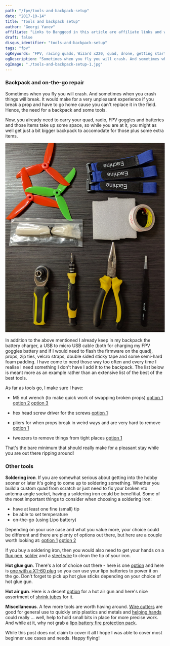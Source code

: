 ```yaml
---
path: "/fpv/tools-and-backpack-setup"
date: "2017-10-14"
title: "Tools and backpack setup"
author: "Georgi Yanev"
affiliate: "Links to Banggood in this article are affiliate links and would support the blog if used to make a purchase."
draft: false
disqus_identifier: "tools-and-backpack-setup"
tags: "fpv"
ogKeywords: "FPV, racing quads, Wizard x220, quad, drone, getting started, tools, m5 nut wrench, hex driver, pliers, tweezers, hot glue gun, hot air gun, soldering iron, flux, solder, wire cutters"
ogDescription: "Sometimes when you fly you will crash. And sometimes when you crash things will break. It would make for a very unpleasant experience if you break a prop and have to go home cause you can't replace it in the field. Hence, the need for a backpack and some tools."
ogImage: "./tools-and-backpack-setup-1.jpg"
---
```


### Backpack and on-the-go repair

Sometimes when you fly you will crash. And sometimes when you crash things will break. It would make for a very unpleasant experience if you break a prop and have to go home cause you can't replace it in the field. Hence, the need for a backpack and some tools.

Now, you already need to carry your quad, radio, FPV goggles and batteries and those items take up some space, so while you are at it, you might as well get just a bit bigger backpack to accomodate for those plus some extra items.

![All quad backpack tools](tools-and-backpack-setup-1.jpg)

In addition to the above mentioned I already keep in my backpack the battery charger, a USB to micro USB cable (both for charging my FPV goggles battery and if I would need to flash the firmware on the quad), props, zip ties, velcro straps, double sided sticky tape and some semi-hard foam padding. I have come to need those way too often and every time I realise I need something I don't have I add it to the backpack. The list below is meant more as an example rather than an extensive list of the best of the best tools.

As far as tools go, I make sure I have:

* M5 nut wrench (to make quick work of swapping broken props) [option 1][1] [option 2][2] [option 3][3]

* hex head screw driver for the screws [option 1][4]

* pliers for when props break in weird ways and are very hard to remove [option 1][5]

* tweezers to remove things from tight places [option 1][6]

That's the bare minimum that should really make for a pleasant stay while you are out there ripping around!

### Other tools

<strong>Soldering iron</strong>. If you are somewhat serious about getting into the hobby sooner or later it's going to come up to soldering something. Whether you build a custom quad from scratch or just need to fix your broken vtx antenna angle socket, having a soldering iron could be benefitial. Some of the most important things to consider when choosing a soldering iron:

* have at least one fine (small) tip
* be able to set temperature
* on-the-go (using Lipo battery)

Depending on your use case and what you value more, your choice could be different and there are plenty of options out there, but here are a couple worth looking at: [option 1][7] [option 2][8]

If you buy a soldering iron, then you would also need to get your hands on a [flux pen][9], [solder][10] and a [steel wire][11] to clean the tip of your iron.

<strong>Hot glue gun</strong>. There's a lot of choice out there - here is one [option][12] and here is [one with a XT-60 plug][13] so you can use your lipo batteries to power it on the go. Don't forget to pick up hot glue sticks depending on your choice of hot glue gun.

<strong>Hot air gun</strong>. Here is a decent [option][14] for a hot air gun and here's nice assortment of [shrink tubes][15] for it.

<strong>Miscellaneous</strong>. A few more tools are worth having around. [Wire cutters][16] are good for general use to quickly snip plastics and metals and [helping hands][17] could really ... well, help to hold small bits in place for more precise work. And while at it, why not grab a [lipo battery fire protection pack][18].

While this post does not claim to cover it all I hope I was able to cover most beginner use cases and needs. Happy flying!

[0]: Linkslist
[1]: https://bit.ly/drone-prop-wrench
[2]: https://bit.ly/drone-prop-wrench-2
[3]: https://bit.ly/drone-prop-wrench-3
[4]: https://bit.ly/drillpro-set
[5]: https://bit.ly/long-nose-pliers
[6]: https://bit.ly/tweezer-set
[7]: https://bit.ly/ts100-soldering-iron
[8]: https://bit.ly/cheap-soldering-station
[9]: https://bit.ly/flux-pen
[10]: https://bit.ly/solder-resin-core
[11]: https://bit.ly/soldering-cleaning-copper-wire
[12]: https://bit.ly/hot-glue-gun
[13]: https://bit.ly/hot-glue-gun-2
[14]: https://bit.ly/hot-air-gun
[15]: https://bit.ly/shrink-tube
[16]: https://bit.ly/cheap-wire-cutters
[17]: https://bit.ly/cheap-helping-hands
[18]: https://bit.ly/lipo-battery-bag
